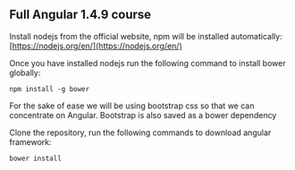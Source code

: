 ## Full Angular 1.4.9 course


Install nodejs from the official website, npm will be installed automatically: [https://nodejs.org/en/](https://nodejs.org/en/)

Once you have installed nodejs run the following command to install bower globally:
```
npm install -g bower
```

For the sake of ease we will be using bootstrap css so that we can concentrate on Angular. Bootstrap is also saved as a bower dependency

Clone the repository, run the following commands to download angular framework:

```
bower install
```
